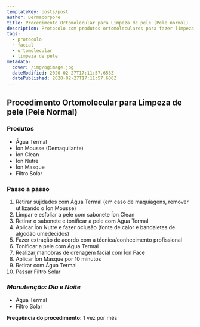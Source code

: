 ```yaml
---
templateKey: posts/post
author: Dermacorpore
title: Procedimento Ortomolecular para Limpeza de pele (Pele normal)
description: Protocolo com produtos ortomoleculares para fazer limpeza de pele. Indicado para peles normais.
tags:
  - protocolo
  - facial
  - ortomolecular
  - limpeza de pele
metadata:
  cover: /img/ogimage.jpg
  dateModified: 2020-02-27T17:11:57.653Z
  datePublished: 2020-02-27T17:11:57.606Z
---
```


## **Procedimento Ortomolecular para Limpeza de pele (Pele Normal)**

### **Produtos**

- Água Termal
- Íon Mousse (Demaquilante)
- Íon Clean
- Íon Nutre
- Íon Masque
- Filtro Solar

### **Passo a passo**

1. Retirar sujidades com Água Termal (em caso de maquiagens, remover utilizando o Íon Mousse)
2. Limpar e esfoliar a pele com sabonete Íon Clean
3. Retirar o sabonete e tonificar a pele com Água Termal
4. Aplicar Íon Nutre e fazer oclusão (fonte de calor e bandaletes de algodão umedecidos) 
5. Fazer extração de acordo com a técnica/conhecimento profissional
6. Tonificar a pele com Água Termal
7. Realizar manobras de drenagem facial com Íon Face
8. Aplicar Íon Masque por 10 minutos
9. Retirar com Água Termal
10. Passar Filtro Solar

### *Manutenção: Dia e Noite*

- Água Termal
- Filtro Solar

**Frequência do procedimento:** 1 vez por mês
